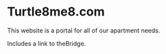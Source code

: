 Turtle8me8.com
==========

This website is a portal for all of our apartment needs. 

Includes a link to theBridge.
